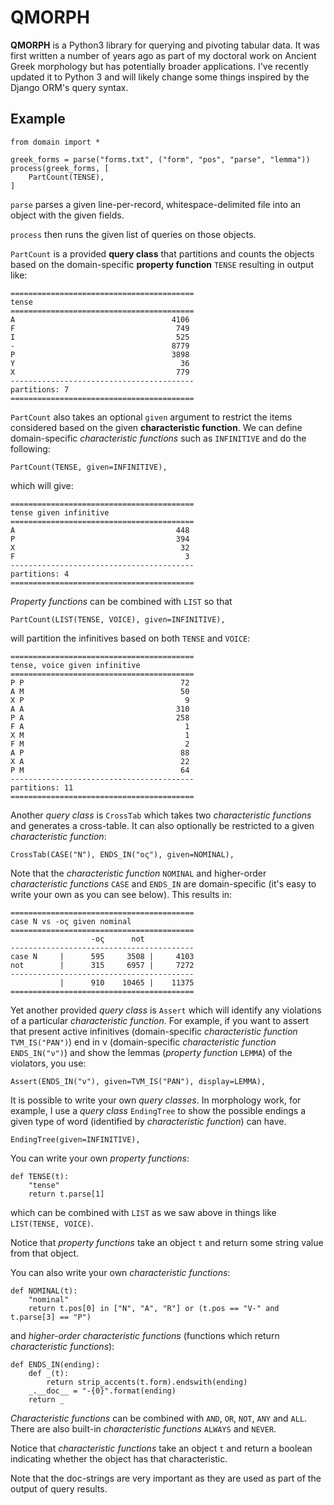 # QMORPH

**QMORPH** is a Python3 library for querying and pivoting tabular data. It was
first written a number of years ago as part of my doctoral work on Ancient
Greek morphology but has potentially broader applications. I've recently
updated it to Python 3 and will likely change some things inspired by the
Django ORM's query syntax.

## Example

```
from domain import *

greek_forms = parse("forms.txt", ("form", "pos", "parse", "lemma"))
process(greek_forms, [
    PartCount(TENSE),
]
```

`parse` parses a given line-per-record, whitespace-delimited file into
an object with the given fields.

`process` then runs the given list of queries on those objects.

`PartCount` is a provided **query class** that partitions and counts the
objects based on the domain-specific **property function** ``TENSE`` resulting
in output like:

```
=========================================
tense
=========================================
A                                   4106
F                                    749
I                                    525
-                                   8779
P                                   3898
Y                                     36
X                                    779
-----------------------------------------
partitions: 7
=========================================
```

`PartCount` also takes an optional `given` argument to restrict the items
considered based on the given **characteristic function**. We can define
domain-specific *characteristic functions* such as ``INFINITIVE`` and do
the following:

```
PartCount(TENSE, given=INFINITIVE),
```

which will give:

```
=========================================
tense given infinitive
=========================================
A                                    448
P                                    394
X                                     32
F                                      3
-----------------------------------------
partitions: 4
=========================================
```

*Property functions* can be combined with `LIST` so that

```
PartCount(LIST(TENSE, VOICE), given=INFINITIVE),
```

will partition the infinitives based on both `TENSE` and `VOICE`:

```
=========================================
tense, voice given infinitive
=========================================
P P                                   72
A M                                   50
X P                                    9
A A                                  310
P A                                  258
F A                                    1
X M                                    1
F M                                    2
A P                                   88
X A                                   22
P M                                   64
-----------------------------------------
partitions: 11
=========================================
```

Another *query class* is `CrossTab` which takes two *characteristic functions*
and generates a cross-table. It can also optionally be restricted to a given
*characteristic function*:

```
CrossTab(CASE("N"), ENDS_IN("ος"), given=NOMINAL),
```

Note that the *characteristic function* `NOMINAL` and higher-order
*characteristic functions* `CASE` and `ENDS_IN` are domain-specific (it's
easy to write your own as you can see below). This results in:

```
=========================================
case N vs -ος given nominal
=========================================
                  -ος      not
-----------------------------------------
case N     |      595     3508 |     4103
not        |      315     6957 |     7272
-----------------------------------------
           |      910    10465 |    11375
=========================================
```

Yet another provided *query class* is `Assert` which will identify any
violations of a particular *characteristic function*. For example, if you
want to assert that present active infinitives (domain-specific
*characteristic function* `TVM_IS("PAN")`) end in ν (domain-specific
*characteristic function* `ENDS_IN("ν")`) and show the lemmas (*property
function* `LEMMA`) of the violators, you use:

```
Assert(ENDS_IN("ν"), given=TVM_IS("PAN"), display=LEMMA),
```

It is possible to write your own *query classes*. In morphology work, for
example, I use a *query class* ``EndingTree`` to show the possible endings
a given type of word (identified by *characteristic function*) can have.

```
EndingTree(given=INFINITIVE),
```

You can write your own *property functions*:

```
def TENSE(t):
    "tense"
    return t.parse[1]
```

which can be combined with `LIST` as we saw above in things like
`LIST(TENSE, VOICE)`.

Notice that *property functions* take an object `t` and return some string
value from that object.

You can also write your own *characteristic functions*:

```
def NOMINAL(t):
    "nominal"
    return t.pos[0] in ["N", "A", "R"] or (t.pos == "V-" and t.parse[3] == "P")
```

and *higher-order characteristic functions* (functions which return
*characteristic functions*):

```
def ENDS_IN(ending):
    def _(t):
        return strip_accents(t.form).endswith(ending)
    _.__doc__ = "-{0}".format(ending)
    return _
```

*Characteristic functions* can be combined with `AND`, `OR`, `NOT`, `ANY` and
`ALL`. There are also built-in *characteristic functions* `ALWAYS` and
`NEVER`.

Notice that *characteristic functions* take an object `t` and return a boolean
indicating whether the object has that characteristic.

Note that the doc-strings are very important as they are used as part of the
output of query results.
